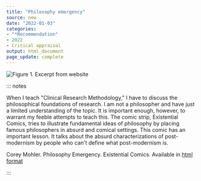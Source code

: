 ```yaml
---
title: "Philosophy emergency"
source: new
date: "2022-01-03"
categories:
- "*Recommendation"
- 2022
- Critical appraisal
output: html_document
page_update: complete
---
```


![Figure 1. Excerpt from website](http://www.pmean.com/new-images/22/philosophy-emergency-01.png)

::: notes

When I teach "Clinical Research Methodology," I have to discuss the philosophical foundations of research. I am not a philosopher and have just a limited understanding of the topic. It is important enough, however, to warrant my feeble attempts to teach this. The comic strip, Existential Comics, tries to illustrate fundamental ideas of philosophy by placing famous philosophers in absurd and comical settings. This comic has an important lesson. It talks about the absurd characterizations of post-modernism by people who can't define what post-modernism is.

Corey Mohler. Philosophy Emergency. Existential Comics. Available in [html format][moh1]

[moh1]: https://existentialcomics.com/comic/289

:::
